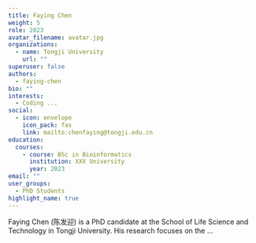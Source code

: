 ```yaml
---
title: Faying Chen
weight: 5
role: 2023
avatar_filename: avatar.jpg
organizations:
  - name: Tongji University
    url: ""
superuser: false
authors:
  - faying-chen
bio: ""
interests:
  - Coding ...
social:
  - icon: envelope
    icon_pack: fas
    link: mailto:chenfaying@tongji.edu.cn
education:
  courses:
    - course: BSc in Bioinformatics
      institution: XXX University
      year: 2023
email: ""
user_groups:
  - PhD Students
highlight_name: true
---
```

Faying Chen (陈发迎) is a PhD candidate at the School of Life Science and Technology in Tongji University. His research focuses on the ...
